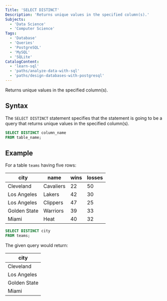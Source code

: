 ```yaml
---
Title: 'SELECT DISTINCT'
Description: 'Returns unique values in the specified column(s).'
Subjects:
  - 'Data Science'
  - 'Computer Science'
Tags:
  - 'Database'
  - 'Queries'
  - 'PostgreSQL'
  - 'MySQL'
  - 'SQLite'
CatalogContent:
  - 'learn-sql'
  - 'paths/analyze-data-with-sql'
  - 'paths/design-databases-with-postgresql'
---
```


Returns unique values in the specified column(s).

## Syntax

The `SELECT DISTINCT` statement specifies that the statement is going to be a query that returns unique values in the specified column(s).

```sql
SELECT DISTINCT column_name
FROM table_name;
```

## Example

For a table `teams` having five rows:

| city         | name      | wins | losses |
| ------------ | --------- | ---- | ------ |
| Cleveland    | Cavaliers | 22   | 50     |
| Los Angeles  | Lakers    | 42   | 30     |
| Los Angeles  | Clippers  | 47   | 25     |
| Golden State | Warriors  | 39   | 33     |
| Miami        | Heat      | 40   | 32     |

```sql
SELECT DISTINCT city
FROM teams;
```

The given query would return:

| city         |
| ------------ |
| Cleveland    |
| Los Angeles  |
| Golden State |
| Miami        |
